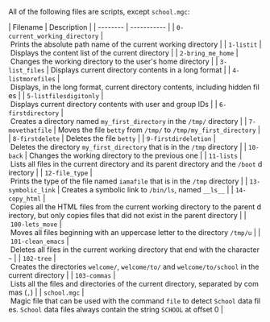 All of the following files are scripts, except `school.mgc`: 
  
 | Filename | Description | 
 | -------- | ----------- | 
 | `0-current_working_directory` | Prints the absolute path name of the current working directory | 
 | `1-listit` | Displays the content list of the current directory | 
 | `2-bring_me_home` | Changes the working directory to the user's home directory | 
 | `3-list_files` | Displays current directory contents in a long format | 
 | `4-listmorefiles` | Displays, in the long format, current directory contents, including hidden files | 
 | `5-listfilesdigitonly` | Displays current directory contents with user and group IDs | 
 | `6-firstdirectory` | Creates a directory named `my_first_directory` in the `/tmp/` directory | 
 | `7-movethatfile` | Moves the file `betty` from `/tmp/` to `/tmp/my_first_directory` | 
 | `8-firstdelete` | Deletes the file `betty` | 
 | `9-firstdirdeletion` | Deletes the directory `my_first_directory` that is in the `/tmp` directory | 
 | `10-back` | Changes the working directory to the previous one | 
 | `11-lists` | Lists all files in the current directory and its parent directory and the `/boot` directory | 
 | `12-file_type` | Prints the type of the file named `iamafile` that is in the `/tmp` directory | 
 | `13-symbolic_link` | Creates a symbolic link to `/bin/ls`, named `__ls__` | 
 | `14-copy_html` | Copies all the HTML files from the current working directory to the parent directory, but only copies files that did not exist in the parent directory | 
 | `100-lets_move` | Moves all files beginning with an uppercase letter to the directory `/tmp/u` | 
 | `101-clean_emacs` | Deletes all files in the current working directory that end with the character `~` | 
 | `102-tree` | Creates the directories `welcome/`, `welcome/to/` and `welcome/to/school` in the current directory | 
 | `103-commas` | Lists all the files and directories of the current directory, separated by commas (`,`) | 
 | `school.mgc` | Magic file that can be used with the command `file` to detect `School` data files. `School` data files always contain the string `SCHOOL` at offset 0 |
